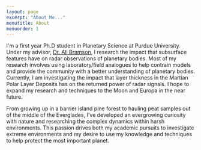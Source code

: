```yaml
---
layout: page
excerpt: "About Me..."
menutitle: About
menuorder: 1
---
```


I'm a first year Ph.D student in Planetary Science at Purdue University. Under my advisor, <a href="https://www.eaps.purdue.edu/bramson/index.html">Dr. Ali Bramson</a>, I research the impact that subsurface features have on radar observations of planetary bodies. Most of my research involves using laboratory/field analogues to help contrain models and provide the community with a better understanding of planetary bodies. Currently, I am investigating the impact that layer thickness in the Martian Polar Layer Deposits has on the returned power of radar signals. I hope to expand my research and techniques to the Moon and Europa in the near future.

From growing up in a barrier island pine forest to hauling peat samples out of the middle of the Everglades, I've developed an evergrowing curiosity with nature and researching the complex dynamics within harsh environments. This passion drives both my academic pursuits to investigate extreme environments and my desire to use my knowledge and techniques to help protect the most important planet.
